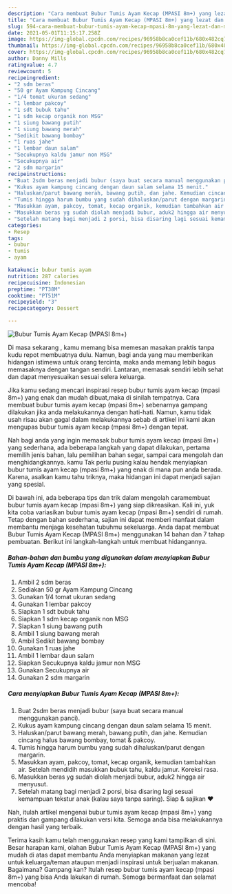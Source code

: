 ```yaml
---
description: "Cara membuat Bubur Tumis Ayam Kecap (MPASI 8m+) yang lezat dan Mudah Dibuat"
title: "Cara membuat Bubur Tumis Ayam Kecap (MPASI 8m+) yang lezat dan Mudah Dibuat"
slug: 594-cara-membuat-bubur-tumis-ayam-kecap-mpasi-8m-yang-lezat-dan-mudah-dibuat
date: 2021-05-01T11:15:17.258Z
image: https://img-global.cpcdn.com/recipes/96958b8ca0cef11b/680x482cq70/bubur-tumis-ayam-kecap-mpasi-8m-foto-resep-utama.jpg
thumbnail: https://img-global.cpcdn.com/recipes/96958b8ca0cef11b/680x482cq70/bubur-tumis-ayam-kecap-mpasi-8m-foto-resep-utama.jpg
cover: https://img-global.cpcdn.com/recipes/96958b8ca0cef11b/680x482cq70/bubur-tumis-ayam-kecap-mpasi-8m-foto-resep-utama.jpg
author: Danny Mills
ratingvalue: 4.7
reviewcount: 5
recipeingredient:
- "2 sdm beras"
- "50 gr Ayam Kampung Cincang"
- "1/4 tomat ukuran sedang"
- "1 lembar pakcoy"
- "1 sdt bubuk tahu"
- "1 sdm kecap organik non MSG"
- "1 siung bawang putih"
- "1 siung bawang merah"
- "Sedikit bawang bombay"
- "1 ruas jahe"
- "1 lembar daun salam"
- "Secukupnya kaldu jamur non MSG"
- "Secukupnya air"
- "2 sdm margarin"
recipeinstructions:
- "Buat 2sdm beras menjadi bubur (saya buat secara manual menggunakan panci)."
- "Kukus ayam kampung cincang dengan daun salam selama 15 menit."
- "Haluskan/parut bawang merah, bawang putih, dan jahe. Kemudian cincang halus bawang bombay, tomat &amp; pakcoy."
- "Tumis hingga harum bumbu yang sudah dihaluskan/parut dengan margarin."
- "Masukkan ayam, pakcoy, tomat, kecap organik, kemudian tambahkan air. Setelah mendidih masukkan bubuk tahu, kaldu jamur. Koreksi rasa."
- "Masukkan beras yg sudah diolah menjadi bubur, aduk2 hingga air menyusut."
- "Setelah matang bagi menjadi 2 porsi, bisa disaring lagi sesuai kemampuan tekstur anak (kalau saya tanpa saring). Siap &amp; sajikan ❤️"
categories:
- Resep
tags:
- bubur
- tumis
- ayam

katakunci: bubur tumis ayam 
nutrition: 287 calories
recipecuisine: Indonesian
preptime: "PT38M"
cooktime: "PT51M"
recipeyield: "3"
recipecategory: Dessert

---
```



![Bubur Tumis Ayam Kecap (MPASI 8m+)](https://img-global.cpcdn.com/recipes/96958b8ca0cef11b/680x482cq70/bubur-tumis-ayam-kecap-mpasi-8m-foto-resep-utama.jpg)

Di masa  sekarang , kamu memang bisa memesan masakan praktis tanpa kudu repot membuatnya dulu. Namun, bagi anda yang mau memberikan hidangan istimewa untuk orang tercinta, maka anda memang lebih bagus memasaknya dengan tangan sendiri. Lantaran, memasak sendiri lebih sehat dan dapat menyesuaikan sesuai selera keluarga.

Jika kamu sedang mencari inspirasi resep bubur tumis ayam kecap (mpasi 8m+) yang enak dan mudah dibuat,maka di sinilah tempatnya. Cara membuat bubur tumis ayam kecap (mpasi 8m+)  sebenarnya gampang dilakukan jika anda melakukannya dengan hati-hati. Namun, kamu tidak usah risau akan gagal dalam melakukannya 
sebab di artikel ini kami akan mengupas bubur tumis ayam kecap (mpasi 8m+) dengan tepat.  



Nah bagi anda yang ingin memasak bubur tumis ayam kecap (mpasi 8m+) yang sederhana, ada beberapa langkah yang dapat dilakukan, pertama memilih jenis bahan, lalu pemilihan bahan segar, sampai cara mengolah dan menghidangkannya. kamu Tak perlu pusing kalau hendak menyiapkan bubur tumis ayam kecap (mpasi 8m+) yang enak di mana pun anda berada. Karena, asalkan kamu  tahu triknya, maka hidangan ini dapat menjadi sajian yang spesial.

Di bawah ini, ada beberapa tips dan trik dalam mengolah caramembuat bubur tumis ayam kecap (mpasi 8m+) yang siap dikreasikan. Kali ini, yuk kita coba variasikan bubur tumis ayam kecap (mpasi 8m+) sendiri di rumah. Tetap dengan bahan sederhana, sajian ini dapat memberi manfaat dalam membantu menjaga kesehatan tubuhmu sekeluarga. Anda dapat membuat Bubur Tumis Ayam Kecap (MPASI 8m+) menggunakan 14 bahan dan 7 tahap pembuatan. Berikut ini langkah-langkah untuk membuat hidangannya.

<!--inarticleads1-->

##### Bahan-bahan dan bumbu yang digunakan dalam menyiapkan Bubur Tumis Ayam Kecap (MPASI 8m+):

1. Ambil 2 sdm beras
1. Sediakan 50 gr Ayam Kampung Cincang
1. Gunakan 1/4 tomat ukuran sedang
1. Gunakan 1 lembar pakcoy
1. Siapkan 1 sdt bubuk tahu
1. Siapkan 1 sdm kecap organik non MSG
1. Siapkan 1 siung bawang putih
1. Ambil 1 siung bawang merah
1. Ambil Sedikit bawang bombay
1. Gunakan 1 ruas jahe
1. Ambil 1 lembar daun salam
1. Siapkan Secukupnya kaldu jamur non MSG
1. Gunakan Secukupnya air
1. Gunakan 2 sdm margarin




<!--inarticleads2-->

##### Cara menyiapkan Bubur Tumis Ayam Kecap (MPASI 8m+):

1. Buat 2sdm beras menjadi bubur (saya buat secara manual menggunakan panci).
1. Kukus ayam kampung cincang dengan daun salam selama 15 menit.
1. Haluskan/parut bawang merah, bawang putih, dan jahe. Kemudian cincang halus bawang bombay, tomat &amp; pakcoy.
1. Tumis hingga harum bumbu yang sudah dihaluskan/parut dengan margarin.
1. Masukkan ayam, pakcoy, tomat, kecap organik, kemudian tambahkan air. Setelah mendidih masukkan bubuk tahu, kaldu jamur. Koreksi rasa.
1. Masukkan beras yg sudah diolah menjadi bubur, aduk2 hingga air menyusut.
1. Setelah matang bagi menjadi 2 porsi, bisa disaring lagi sesuai kemampuan tekstur anak (kalau saya tanpa saring). Siap &amp; sajikan ❤️




Nah, itulah artikel mengenai  bubur tumis ayam kecap (mpasi 8m+)  yang praktis dan gampang dilakukan versi kita. Semoga anda bisa melakukannya dengan hasil yang terbaik. 

Terima kasih kamu telah menggunakan resep yang kami tampilkan di sini. Besar harapan kami, olahan  Bubur Tumis Ayam Kecap (MPASI 8m+) yang mudah di atas dapat membantu Anda menyiapkan makanan yang lezat untuk keluarga/teman ataupun menjadi inspirasi untuk berjualan makanan. Bagaimana? Gampang kan? Itulah resep bubur tumis ayam kecap (mpasi 8m+) yang bisa Anda lakukan di rumah. Semoga bermanfaat dan selamat mencoba!


